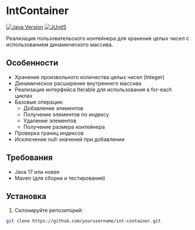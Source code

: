 # IntContainer

[![Java Version](https://img.shields.io/badge/Java-17%2B-blue)](https://openjdk.java.net/)
[![JUnit5](https://img.shields.io/badge/JUnit-5.8.2-brightgreen)](https://junit.org/junit5/)

Реализация пользовательского контейнера для хранения целых чисел с использованием динамического массива.

## Особенности

- Хранение произвольного количества целых чисел (Integer)
- Динамическое расширение внутреннего массива
- Реализация интерфейса Iterable для использования в for-each циклах
- Базовые операции:
  - Добавление элементов
  - Получение элементов по индексу
  - Удаление элементов
  - Получение размера контейнера
- Проверка границ индексов
- Исключение null-значений при добавлении

## Требования

- Java 17 или новее
- Maven (для сборки и тестирования)

## Установка

1. Склонируйте репозиторий:
```bash
git clone https://github.com/yourusername/int-container.git
